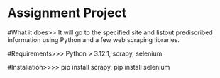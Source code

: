 # Assignment Project

 #What it does>>
 It will go to the specified site and listout prediscribed information using Python and a few web scraping libraries.

 #Requirements>>>
     Python > 3.12.1,
     scrapy,
     selenium

 #Installation>>>>
    pip install scrapy,
    pip install selenium
